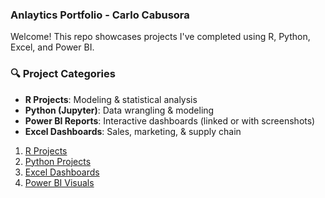 ### Anlaytics Portfolio - Carlo Cabusora

Welcome! This repo showcases projects I've completed using R, Python, Excel, and Power BI.

### 🔍 Project Categories

- **R Projects**: Modeling & statistical analysis
- **Python (Jupyter)**: Data wrangling & modeling
- **Power BI Reports**: Interactive dashboards (linked or with screenshots)
- **Excel Dashboards**: Sales, marketing, & supply chain

1. [R Projects](./01_R_Projects/)
2. [Python Projects](./02_Python_Notebooks/)
3. [Excel Dashboards](./03_Excel_Sheets/)
4. [Power BI Visuals](./04_PowerBI_Reports/)
